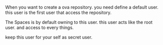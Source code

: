When you want to create a ova repository.
you need define a default user.
this user is the first user that access the repository.

The Spaces is by default owning to this user.
this user acts like the root user. and access to every things.

keep this user for your self as secret user.
